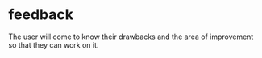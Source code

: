 # feedback
The user will come to know their drawbacks and the area of improvement so that they can work on it.
